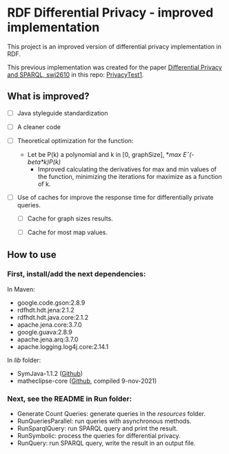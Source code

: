 # RDF Differential Privacy - improved implementation

This project is an improved version of differential privacy implementation in RDF.

This previous implementation was created for the paper [Differential Privacy and SPARQL, swj2610](http://www.semantic-web-journal.net/content/differential-privacy-and-sparql) in this repo: [PrivacyTest1](https://github.com/cbuil/PrivacyTest1).

## What is improved?

- [ ] Java styleguide standardization
- [ ] A cleaner code
- [ ] Theoretical optimization for the function:
  - Let be P(k) a polynomial and k in \[0, graphSize\], **max Eˆ(-beta*k)*P(k)**
    - Improved calculating the derivatives for max and min values of the function, minimizing the iterations for maximize as a function of k.

- [ ] Use of caches for improve the response time for differentially private queries.
  - [ ] Cache for graph sizes results. 
  - [ ] Cache for most map values.


## How to use

### First, install/add the next dependencies:
In Maven:
- google.code.gson:2.8.9
- rdfhdt.hdt.jena:2.1.2
- rdfhdt.hdt.java.core:2.1.2
- apache.jena.core:3.7.0
- google.guava:2.8.9
- apache.jena.arq:3.7.0
- apache.logging.log4j.core:2.14.1

In _lib_ folder:
- SymJava-1.1.2 ([Github](https://github.com/yuemingl/SymJava))
- matheclipse-core ([Github](https://github.com/axkr/symja_android_library), compiled 9-nov-2021)

### Next, see the README in Run folder:
- Generate Count Queries: generate queries in the _resources_ folder.
- RunQueriesParallel: run queries with asynchronous methods.
- RunSparqlQuery: run SPARQL query and print the result.
- RunSymbolic: process the queries for differential privacy.
- RunQuery: run SPARQL query, write the result in an output file.
